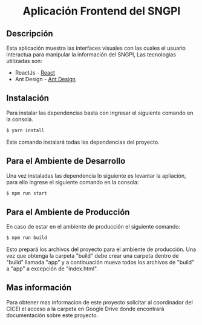 <h1 align="center">Aplicación Frontend del SNGPI</h1>

## Descripción

Esta aplicación muestra las interfaces visuales con las cuales el usuario interactua para manipular la información del SNGPI, Las tecnologias utilizadas son:

- ReactJs - [React](https://es.reactjs.org/)
- Ant Design - [Ant Design](https://ant.design/)

## Instalación

Para instalar las dependencias basta con ingresar el siguiente comando en la consola.

```bash
$ yarn install
```

Este comando instalará todas las dependencias del proyecto.

## Para el Ambiente de Desarrollo

Una vez instaladas las dependencia lo siguiente es levantar la apliación, para ello ingrese el siguiente comando en la consola:

```bash
$ npm run start
```

## Para el Ambiente de Producción

En caso de estar en el ambiente de producción el siguiente comando:

```bash
$ npm run build
```

Esto prepará los archivos del proyecto para el ambiente de producción.
Una vez que obtenga la carpeta "build" debe crear una carpeta dentro de "build" llamada "app" y a continuación mueva todos los archivos de "build" a "app" a excepción de "index.html".

## Mas información

Para obtener mas informacion de este proyecto solicitar al coordinador del CICEI el acceso a la carpeta en Google Drive donde encontrará documentación sobre este proyecto.
